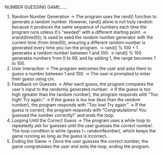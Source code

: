 NUMBER GUESSING GAME......

1. Random Number Generation
-> The program uses the rand() function to generate a random number. However, rand() alone is not truly random because it produces the same sequence of numbers each time the program runs unless it's "seeded" with a 
   different starting point.
-> srand(time(0)); is used to seed the random number generator with the current time (from time(0)), ensuring a different random number is generated every time you run the program.
-> rand() % 100 + 1 generates a random number between 1 and 100:
-> rand() % 100 generates numbers from 0 to 99, and by adding 1, the range becomes 1 to 100.
2. User Interaction
-> The program welcomes the user and asks them to guess a number between 1 and 100.
-> The user is prompted to enter their guess using cin.
3. Feedback on Guesses
-> After each guess, the program compares the user's input to the randomly generated number:
-> If the guess is too high (greater than the random number), the program responds with "Too high! Try again."
-> If the guess is too low (less than the random number), the program responds with "Too low! Try again."
-> If the guess is correct, the program responds with "Congratulations! You guessed the number correctly!" and ends the loop.
4. Looping Until the Correct Guess
-> The program uses a while loop to repeatedly ask for guesses until the user guesses the correct number. The loop condition is while (guess != randomNumber), which keeps the game running as long as the guess is 
   incorrect.
5. Ending the Game
-> Once the user guesses the correct number, the game congratulates the user and exits the loop, ending the program.
